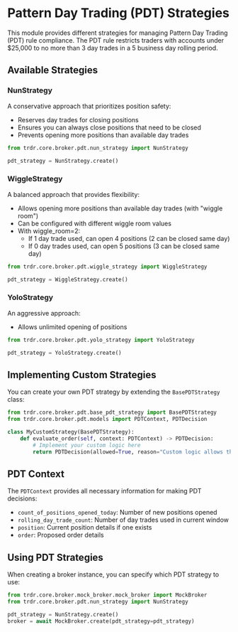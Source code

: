 # Pattern Day Trading (PDT) Strategies

This module provides different strategies for managing Pattern Day Trading (PDT) rule compliance. The PDT rule restricts traders with accounts under $25,000 to no more than 3 day trades in a 5 business day rolling period.

## Available Strategies

### NunStrategy

A conservative approach that prioritizes position safety:

- Reserves day trades for closing positions
- Ensures you can always close positions that need to be closed
- Prevents opening more positions than available day trades

```python
from trdr.core.broker.pdt.nun_strategy import NunStrategy

pdt_strategy = NunStrategy.create()
```

### WiggleStrategy

A balanced approach that provides flexibility:

- Allows opening more positions than available day trades (with "wiggle room")
- Can be configured with different wiggle room values
- With wiggle_room=2:
  - If 1 day trade used, can open 4 positions (2 can be closed same day)
  - If 0 day trades used, can open 5 positions (3 can be closed same day)

```python
from trdr.core.broker.pdt.wiggle_strategy import WiggleStrategy

pdt_strategy = WiggleStrategy.create()
```

### YoloStrategy

An aggressive approach:

- Allows unlimited opening of positions

```python
from trdr.core.broker.pdt.yolo_strategy import YoloStrategy

pdt_strategy = YoloStrategy.create()
```

## Implementing Custom Strategies

You can create your own PDT strategy by extending the `BasePDTStrategy` class:

```python
from trdr.core.broker.pdt.base_pdt_strategy import BasePDTStrategy
from trdr.core.broker.pdt.models import PDTContext, PDTDecision

class MyCustomStrategy(BasePDTStrategy):
    def evaluate_order(self, context: PDTContext) -> PDTDecision:
        # Implement your custom logic here
        return PDTDecision(allowed=True, reason="Custom logic allows this order")
```

## PDT Context

The `PDTContext` provides all necessary information for making PDT decisions:

- `count_of_positions_opened_today`: Number of new positions opened
- `rolling_day_trade_count`: Number of day trades used in current window
- `position`: Current position details if one exists
- `order`: Proposed order details

## Using PDT Strategies

When creating a broker instance, you can specify which PDT strategy to use:

```python
from trdr.core.broker.mock_broker.mock_broker import MockBroker
from trdr.core.broker.pdt.nun_strategy import NunStrategy

pdt_strategy = NunStrategy.create()
broker = await MockBroker.create(pdt_strategy=pdt_strategy)
```
